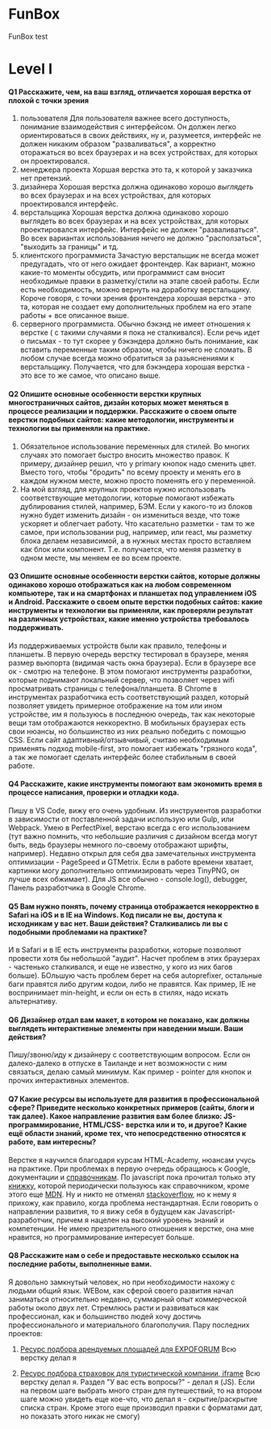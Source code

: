 # FunBox
FunBox test


# Level I
#### Q1 Расскажите, чем, на ваш взгляд, отличается хорошая верстка от плохой с точки зрения
1. пользователя
  Для пользователя важнее всего доступность, понимание взаимодействия с интерфейсом. Он должен легко ориентироваться в своих действиях, ну и, разумеется, интерфейс не должен никаким образом "разваливаться", а корректно оторажаться во всех браузерах и на всех устройствах, для которых он проектировался.
2. менеджера проекта
  Хоршая верстка это та, к которой у заказчика нет претензий.
3. дизайнера
  Хорошая верстка должна одинаково хорошо _выглядеть_ во всех браузерах и на всех устройствах, для которых проектировался интерфейс.
4. верстальщика
  Хорошая верстка должна одинаково хорошо выглядеть во всех браузерах и на всех устройствах, для которых проектировался интерфейс. Интерфейс не должен "разваливаться". Во всех вариантах использования ничего не должно "расползаться", "выходить за границы" и тд.
5. клиентского программиста
  Зачастую верстальщик не всегда может предугадать, что от него ожидает фронтендер. Как вариант, можно какие-то моменты обсудить, или программист сам вносит необходимые правки в разметку/стили на этапе своей работы. Если есть необходимость, можно вернуть на доработку верстальщику.
  Короче говоря, с точки зрения фронтендера хорошая верстка - это та, которая не создает ему дополнительных проблем на его этапе работы + все описанное выше.
6. серверного программиста.
  Обычно бэкэнд не имеет отношения к верстке ( с такими случаями я пока не сталкивался). Если речь идет о письмах - то тут скорее у бэкэндера должно быть понимание, как вставить переменные таким образом, чтобы ничего не сломать. В любом случае всегда можно обратиться за разьяснениями к верстальщику.
  Получается, что для бэкэндера хорошая верстка - это все то же самое, что описано выше.


#### Q2 Опишите основные особенности верстки крупных многостраничных сайтов, дизайн которых может меняться в процессе реализации и поддержки. Расскажите о своем опыте верстки подобных сайтов: какие методологии, инструменты и технологии вы применяли на практике.
1. Обязательное использование переменных для стилей. Во многих случаях это помогает быстро вносить множество правок. К примеру, дизайнер решил, что у primary кнопок надо сменить цвет. Вместо того, чтобы "бродить" по всему проекту и менять его в каждом нужном месте, можно просто поменять его у переменной.
2. На мой взгляд, для крупных проектов нужно использовать соответствующие методологии, которые помогают избежать дублирования стилей, например, БЭМ. Если у какого-то из блоков нужно будет изменить дизайн - он измениться везде, что тоже ускоряет и облегчает работу. Что касательно разметки - там то же самое, при использовании pug, например, или react, мы разметку блока делаем независимой, а в нужных местах просто вставляем как блок или компонент. Т.е. получается, что меняя разметку в одном месте, мы меняем ее во всем проекте.

#### Q3 Опишите основные особенности верстки сайтов, которые должны одинаково хорошо отображаться как на любом современном компьютере, так и на смартфонах и планшетах под управлением iOS и Android. Расскажите о своем опыте верстки подобных сайтов: какие инструменты и технологии вы применяли, как проверяли результат на различных устройствах, какие именно устройства требовалось поддерживать.
Из поддерживаемых устройств были как правило, телефоны и планшеты. В первую очередь верстку тестировал в браузере, меняя размер вьюпорта (видимая часть окна браузера). Если в браузере все ок - смотрю на телефоне. В этом помогают инструменты разработки, которые поднимают локальный сервер, что позволяет через wifi просматривать страницы с телефона/планшета. В Chrome в инструментах разработчика есть соответствующий раздел, который позволяет увидеть примерное отображение на том или ином устройстве, им я пользуюсь в последнюю очередь, так как некоторые вещи там отображаются неккоректно. В мобильных браузерах есть свои нюансы, но большинство из них реально победить с помощью CSS.
Если сайт адаптивный/отзывчивый, считаю необходимым применять подход mobile-first, это помогает избежать "грязного кода", а так же помогает сделать интерфейс более стабильным в своей работе.

#### Q4 Расскажите, какие инструменты помогают вам экономить время в процессе написания, проверки и отладки кода.
Пишу в VS Code, вижу его очень удобным. Из инструментов разработки в зависимости от поставленной задачи использую или Gulp, или Webpack. Умею в PerfectPixel, верстаю всегда с его использованием (тут важно помнить, что небольшие различия с дизайном всегда могут быть, ведь браузеры немного по-своему отображают шрифты, например). Недавно открыл для себя два замечательных инструмента оптимизации - PageSpeed и GTMetrix. Если в работе времени хватает, картинки могу дополнительно оптимизировать через TinyPNG, он лучше всех обжимает).
Для JS все обычно - console.log(), debugger, Панель разработчика в Google Chrome.


#### Q5 Вам нужно понять, почему страница отображается некорректно в Safari на iOS и в IE на Windows. Код писали не вы, доступа к исходникам у вас нет. Ваши действия? Сталкивались ли вы с подобными проблемами на практике?
И в Safari и в IE есть инструменты разработки, которые позволяют провести хотя бы небольшой "аудит". Насчет проблем в этих браузерах - частенько сталкивался, и еще не известно, у кого из них багов больше). БОльшую часть проблем берет на себя autoprefixer, остальные баги правятся либо другим кодои, либо не правятся. Как пример, IE не воспринимает min-height, и если он есть в стилях, надо искать альтернативу.

#### Q6 Дизайнер отдал вам макет, в котором не показано, как должны выглядеть интерактивные элементы при наведении мыши. Ваши действия?
Пишу/звоню/иду к дизайнеру с соответствующим вопросом. Если он далеко-далеко в отпуске в Таиланде и нет возможности с ним связаться, делаю самый минимум. Как пример - pointer для кнопок и прочих интерактивных элементов.

#### Q7 Какие ресурсы вы используете для развития в профессиональной сфере? Приведите несколько конкретных примеров (сайты, блоги и так далее). Какое направление развития вам более близко: JS-программирование, HTML/CSS- верстка или и то, и другое? Какие ещё области знаний, кроме тех, что непосредственно относятся к работе, вам интересны?
Верстке я научился благодаря курсам HTML-Academy, нюансам учусь на практике. При проблемах в первую очередь обращаюсь к Google, документации и [справочникам](https://webref.ru/). По javascript пока прочитал только эту [книжку](https://learn.javascript.ru/), которой периодически пользуюсь как справочником, кроме этого еще [MDN](https://developer.mozilla.org/ru/docs/Web/JavaScript). Ну и никто не отменял [stackoverflow](https://ru.stackoverflow.com/), но к нему я прихожу, как правило, когда проблема нестандартная.
Если говорить о направлении развития, то я вижу себя в будущем как Javascript-разработчик, причем я нацелен на высокий уровень знаний и компетенции. Не имею презрительного отношения к верстке, она мне нравится, но программирование интересует больше.

#### Q8 Расскажите нам о себе и предоставьте несколько ссылок на последние работы, выполненные вами.
Я довольно замкнутый человек, но при необходимости нахожу с людьми общий язык. WEBом, как сферой своего развития начал заниматься относительно недавно, суммарный опыт коммерческой работы около двух лет. Стремлюсь расти и развиваться как профессионал, как и большинство людей хочу достичь профессионального и материального благополучия.
Пару последних проектов:
1. [Ресурс подбора арендуемых площадей для EXPOFORUM](http://efcatalog-test.dwpr.ru)
Всю верстку делал я

2. [Ресурс подбора страховок для туристической компании, iframe](http://turavins-test.dwpr.ru/travel/results)
Всю верстку делал я. Раздел "У вас есть вопросы?" - делал я (JS). Если на первом шаге выбрать много стран для путешествий, то на втором шаге можно увидеть еще кое-что, что делал я - скрытие/раскрытие списка стран. Кроме этого еще производил правки с форматами дат, но показать этого никак не смогу)